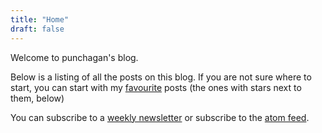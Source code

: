 ```yaml
---
title: "Home"
draft: false
---
```


Welcome to punchagan's blog.

Below is a listing of all the posts on this blog. If you are not sure where to
start, you can start with my [favourite](/categories/best/) posts (the ones with stars next to them,
below)

You can subscribe to a [weekly newsletter](/subscribe/) or subscribe to the [atom feed](/index.xml).
